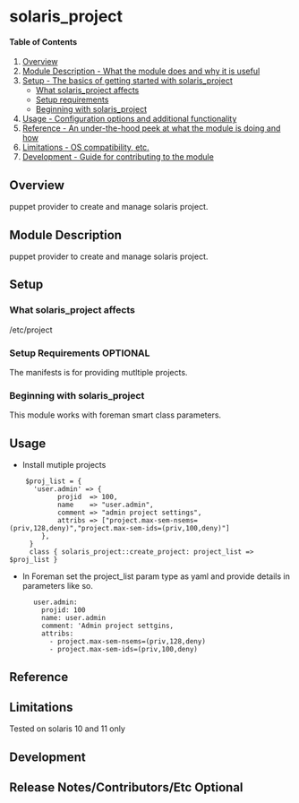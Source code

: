 # solaris_project

#### Table of Contents

1. [Overview](#overview)
2. [Module Description - What the module does and why it is useful](#module-description)
3. [Setup - The basics of getting started with solaris_project](#setup)
    * [What solaris_project affects](#what-solaris_project-affects)
    * [Setup requirements](#setup-requirements)
    * [Beginning with solaris_project](#beginning-with-solaris_project)
4. [Usage - Configuration options and additional functionality](#usage)
5. [Reference - An under-the-hood peek at what the module is doing and how](#reference)
5. [Limitations - OS compatibility, etc.](#limitations)
6. [Development - Guide for contributing to the module](#development)

## Overview

puppet provider to create and manage solaris project.

## Module Description
puppet provider to create and manage solaris project.

## Setup

### What solaris_project affects

/etc/project

### Setup Requirements **OPTIONAL**

The manifests is for providing mutltiple projects.

### Beginning with solaris_project

This module works with foreman smart class parameters.

## Usage

* Install mutiple projects

````	
 	$proj_list = {
 	  'user.admin' => { 
 			projid  => 100,
 			name    => "user.admin",
			comment => "admin project settings",
			attribs => ["project.max-sem-nsems=(priv,128,deny)","project.max-sem-ids=(priv,100,deny)"]
		},
	 }
	 class { solaris_project::create_project: project_list => $proj_list }
````	
	
* In Foreman
	set the project_list param type as yaml and provide details in parameters like so.
````	
	  user.admin:
	  	projid: 100
	  	name: user.admin
	  	comment: 'Admin project settgins,
	  	attribs:
	  	  - project.max-sem-nsems=(priv,128,deny)
	  	  - project.max-sem-ids=(priv,100,deny)
````	
		
## Reference

## Limitations

Tested on solaris 10 and 11 only

## Development

## Release Notes/Contributors/Etc **Optional**
